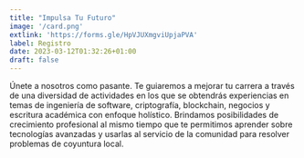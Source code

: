 ```yaml
---
title: "Impulsa Tu Futuro"
image: '/card.png'
extlink: 'https://forms.gle/HpVJUXmgviUpjaPVA'
label: Registro
date: 2023-03-12T01:32:26+01:00
draft: false
---
```

Únete a nosotros como pasante. Te guiaremos a mejorar tu carrera a través de una diversidad de actividades en los que se obtendrás experiencias en temas de ingeniería de software, criptografía, blockchain, negocios y escritura académica con enfoque holístico. Brindamos posibilidades de crecimiento profesional al mismo tiempo que te permitimos aprender sobre tecnologías avanzadas y usarlas al servicio de la comunidad para resolver problemas de coyuntura local.